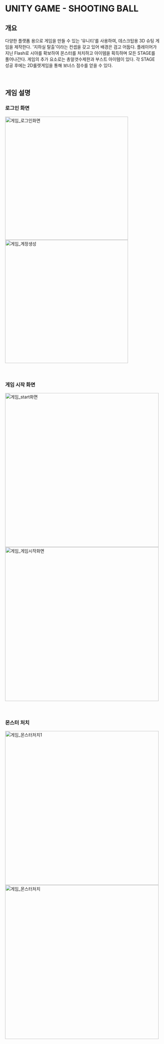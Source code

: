 UNITY GAME - SHOOTING BALL
============================   
개요
----  
다양한 플랫폼 용으로 게임을 만들 수 있는 ‘유니티’를 사용하여, 데스크탑용 3D 슈팅 게임을 제작한다.
'지하실 탈출'이라는 컨셉을 갖고 있어 배경은 검고 어둡다. 플레이어가 지닌 Flash로 시야를 확보하여 몬스터를 처치하고 아이템을 획득하며 모든 STAGE를 풀어나간다.
게임의 추가 요소로는 총알갯수제한과 부스트 아이템이 있다. 각 STAGE 성공 후에는 2D룰렛게임을 통해 보너스 점수를 얻을 수 있다.
<br>
<br>
<br>

게임 설명
------------
### 로그인 화면
<div>
<img width="400" alt="게임_로그인화면" src="https://user-images.githubusercontent.com/60821744/92360675-2f228a00-f128-11ea-84aa-a519f94a8011.PNG">
<img width="400" alt="게임_계정생성" src="https://user-images.githubusercontent.com/60821744/92360829-6abd5400-f128-11ea-85f4-dead3f047dd6.PNG">
</div>
<br>
<br>

### 게임 시작 화면
<div>
<img width="500" alt="게임_start화면" src="https://user-images.githubusercontent.com/60821744/92361875-0bf8da00-f12a-11ea-904d-f2c040b6bca4.PNG">
<img width="500" alt="게임_게임시작화면" src="https://user-images.githubusercontent.com/60821744/92361895-16b36f00-f12a-11ea-9193-9a424de05769.PNG">
</div>
<br>
<br>

### 몬스터 처치
<div>
<img width="500" alt="게임_몬스터처치1" src="https://user-images.githubusercontent.com/60821744/92362331-d30d3500-f12a-11ea-910c-96ec0699f48b.PNG">
<img width="500" alt="게임_몬스터처치" src="https://user-images.githubusercontent.com/60821744/92362377-e3251480-f12a-11ea-83c2-d29b51803b33.PNG">
</div>



